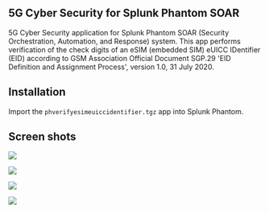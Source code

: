 
## 5G Cyber Security for Splunk Phantom SOAR


5G Cyber Security application for Splunk Phantom SOAR (Security Orchestration, Automation, and Response) system. This app performs verification of the check digits of an eSIM (embedded SIM) eUICC IDentifier (EID) according to GSM Association Official Document SGP.29 'EID Definition and Assignment Process', version 1.0, 31 July 2020.


## Installation

Import the `phverifyesimeuiccidentifier.tgz` app into Splunk Phantom.


## Screen shots


[![](https://github.com/teavuihuang/5g-cyber-security-for-splunk-phantom-soar/blob/main/screenshots/splunk_phantom_esim_0000.png)](https://github.com/teavuihuang/5g-cyber-security-for-splunk-phantom-soar/blob/main/screenshots/splunk_phantom_esim_0000.png)


[![](https://github.com/teavuihuang/5g-cyber-security-for-splunk-phantom-soar/blob/main/screenshots/splunk_phantom_esim_0001.png)](https://github.com/teavuihuang/5g-cyber-security-for-splunk-phantom-soar/blob/main/screenshots/splunk_phantom_esim_0001.png)


[![](https://github.com/teavuihuang/5g-cyber-security-for-splunk-phantom-soar/blob/main/screenshots/splunk_phantom_esim_0002.png)](https://github.com/teavuihuang/5g-cyber-security-for-splunk-phantom-soar/blob/main/screenshots/splunk_phantom_esim_0002.png)


[![](https://github.com/teavuihuang/5g-cyber-security-for-splunk-phantom-soar/blob/main/screenshots/splunk_phantom_esim_0003.png)](https://github.com/teavuihuang/5g-cyber-security-for-splunk-phantom-soar/blob/main/screenshots/splunk_phantom_esim_0003.png)

